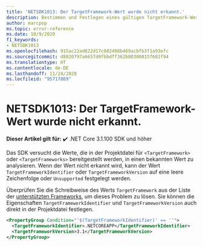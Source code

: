 ```yaml
---
title: 'NETSDK1013: Der TargetFramework-Wert wurde nicht erkannt.'
description: Bestimmen und Festlegen eines gültigen TargetFramework-Werts
author: marcpop
ms.topic: error-reference
ms.date: 10/9/2020
f1_keywords:
- NETSDK1013
ms.openlocfilehash: 915ac22ad822d17c082498b469acbfb3f1a93efc
ms.sourcegitcommit: d8020797a6657d0fbbdff362b80300815f682f94
ms.translationtype: HT
ms.contentlocale: de-DE
ms.lasthandoff: 11/24/2020
ms.locfileid: "95717869"
---
```

# <a name="netsdk1013-the-targetframework-value-was-not-recognized"></a>NETSDK1013: Der TargetFramework-Wert wurde nicht erkannt.

**Dieser Artikel gilt für:** ✔️ .NET Core 3.1.100 SDK und höher

Das SDK versucht die Werte, die in der Projektdatei für `<TargetFramework>` oder `<TargetFrameworks>` bereitgestellt werden, in einen bekannten Wert zu analysieren.  Wenn der Wert nicht erkannt wird, kann der Wert `TargetFrameworkIdentifier` oder `TargetFrameworkVersion` auf eine leere Zeichenfolge oder `Unsupported` festgelegt werden.

Überprüfen Sie die Schreibweise des Werts `TargetFramework` aus der Liste der [unterstützten Frameworks](../../../standard/frameworks.md), um dieses Problem zu lösen.
Sie können die Eigenschaften `TargetFrameworkIdentifier` und `TargetFrameworkVersion` auch direkt in der Projektdatei festlegen.

```xml
<PropertyGroup Condition="'$(TargetFrameworkIdentifier)' == ''">
  <TargetFrameworkIdentifier>.NETCOREAPP</TargetFrameworkIdentifier>
  <TargetFrameworkVersion>3.1</TargetFrameworkVersion>
</PropertyGroup>
```
